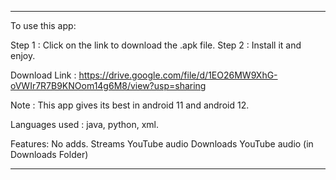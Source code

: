 ***********************************************************************************

To use this app:

Step 1 : Click on the link to download the .apk file.
Step 2 : Install it and enjoy.

Download Link : https://drive.google.com/file/d/1EO26MW9XhG-oVWIr7R7B9KNOom14g6M8/view?usp=sharing

Note : This app gives its best in android 11 and android 12.

Languages used : java, python, xml.

Features: 
   No adds.
   Streams YouTube audio
   Downloads YouTube audio (in Downloads Folder)

***********************************************************************************
